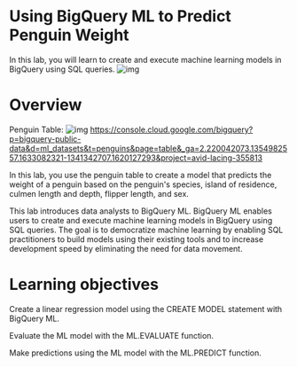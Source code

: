 # Using BigQuery ML to Predict Penguin Weight

In this lab, you will learn to create and execute machine learning models in BigQuery using SQL queries.
![img](https://cdn.analyticsvidhya.com/wp-content/uploads/2023/01/bq3.jpg)

# Overview
Penguin Table:
![img](https://cloud.google.com/static/bigquery/images/predict-penguins-insta-model.png)
https://console.cloud.google.com/bigquery?p=bigquery-public-data&d=ml_datasets&t=penguins&page=table&_ga=2.220042073.1354982557.1633082321-1341342707.1620127293&project=avid-lacing-355813

In this lab, you use the penguin table to create a model that predicts the weight of a penguin based on the penguin's species, island of residence, culmen length and depth, flipper length, and sex.

This lab introduces data analysts to BigQuery ML. BigQuery ML enables users to create and execute machine learning models in BigQuery using SQL queries. The goal is to democratize machine learning by enabling SQL practitioners to build models using their existing tools and to increase development speed by eliminating the need for data movement.

# Learning objectives
Create a linear regression model using the CREATE MODEL statement with BigQuery ML.

Evaluate the ML model with the ML.EVALUATE function.

Make predictions using the ML model with the ML.PREDICT function.

